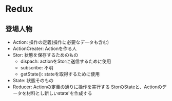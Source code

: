 # Redux

## 登場人物

- Action: 操作の定義(操作に必要なデータも含む)
- ActionCreater: Actionを作る人
- Stor: 状態を保存するためのもの
    - dispach: actionをStorに送信するために使用
    - subscribe: 不明
    - getState(): stateを取得するために使用
- State: 状態そのもの
- Reducer: Actionの定義の通りに操作を実行する StorのStateと、Actionのデータを材料とし新しいstate'を作成する

